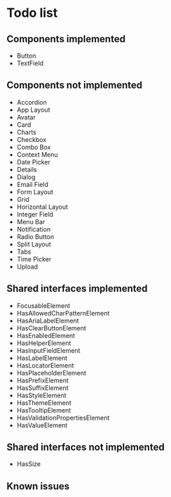 # Todo list

## Components implemented

- Button
- TextField

## Components not implemented

- Accordion
- App Layout
- Avatar
- Card
- Charts
- Checkbox
- Combo Box
- Context Menu
- Date Picker
- Details
- Dialog
- Email Field
- Form Layout
- Grid
- Horizontal Layout
- Integer Field
- Menu Bar
- Notification
- Radio Button
- Split Layout
- Tabs
- Time Picker
- Upload

## Shared interfaces implemented

- FocusableElement
- HasAllowedCharPatternElement
- HasAriaLabelElement
- HasClearButtonElement
- HasEnabledElement
- HasHelperElement
- HasInputFieldElement
- HasLabelElement
- HasLocatorElement
- HasPlaceholderElement
- HasPrefixElement
- HasSuffixElement
- HasStyleElement
- HasThemeElement
- HasTooltipElement
- HasValidationPropertiesElement
- HasValueElement

## Shared interfaces not implemented

- HasSize

## Known issues